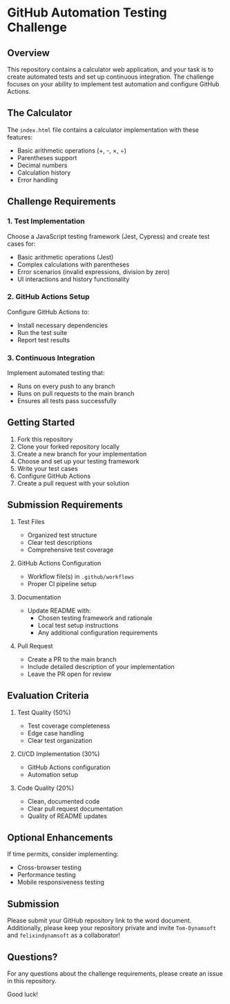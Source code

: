 # GitHub Automation Testing Challenge

## Overview
This repository contains a calculator web application, and your task is to create automated tests and set up continuous integration. The challenge focuses on your ability to implement test automation and configure GitHub Actions.

## The Calculator
The `index.html` file contains a calculator implementation with these features:
- Basic arithmetic operations (+, -, ×, ÷)
- Parentheses support
- Decimal numbers
- Calculation history
- Error handling

## Challenge Requirements

### 1. Test Implementation
Choose a JavaScript testing framework (Jest, Cypress) and create test cases for:
- Basic arithmetic operations (Jest)
- Complex calculations with parentheses
- Error scenarios (invalid expressions, division by zero)
- UI interactions and history functionality

### 2. GitHub Actions Setup
Configure GitHub Actions to:
- Install necessary dependencies
- Run the test suite
- Report test results

### 3. Continuous Integration
Implement automated testing that:
- Runs on every push to any branch
- Runs on pull requests to the main branch
- Ensures all tests pass successfully

## Getting Started

1. Fork this repository
2. Clone your forked repository locally
3. Create a new branch for your implementation
4. Choose and set up your testing framework
5. Write your test cases
6. Configure GitHub Actions
7. Create a pull request with your solution

## Submission Requirements

1. Test Files
   - Organized test structure
   - Clear test descriptions
   - Comprehensive test coverage

2. GitHub Actions Configuration
   - Workflow file(s) in `.github/workflows`
   - Proper CI pipeline setup

3. Documentation
   - Update README with:
     - Chosen testing framework and rationale
     - Local test setup instructions
     - Any additional configuration requirements

4. Pull Request
   - Create a PR to the main branch
   - Include detailed description of your implementation
   - Leave the PR open for review

## Evaluation Criteria

1. Test Quality (50%)
   - Test coverage completeness
   - Edge case handling
   - Clear test organization

2. CI/CD Implementation (30%)
   - GitHub Actions configuration
   - Automation setup

3. Code Quality (20%)
   - Clean, documented code
   - Clear pull request documentation
   - Quality of README updates

## Optional Enhancements
If time permits, consider implementing:
- Cross-browser testing
- Performance testing
- Mobile responsiveness testing

## Submission

Please submit your GitHub repository link to the word document.
Additionally, please keep your repository private and invite `Tom-Dynamsoft` and `felixindynamsoft` as a collaborator!

## Questions?

For any questions about the challenge requirements, please create an issue in this repository.

Good luck!
